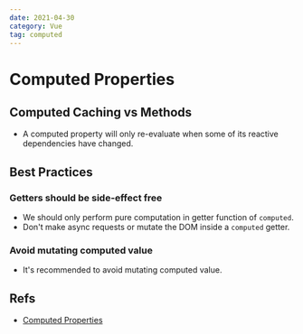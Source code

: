 ```yaml
---
date: 2021-04-30
category: Vue
tag: computed
---
```


# Computed Properties

## Computed Caching vs Methods

- A computed property will only re-evaluate when some of its reactive dependencies have changed.

## Best Practices

### Getters should be side-effect free

- We should only perform pure computation in getter function of `computed`.
- Don't make async requests or mutate the DOM inside a `computed` getter.

### Avoid mutating computed value

- It's recommended to avoid mutating computed value.

## Refs

- [Computed Properties](https://vuejs.org/guide/essentials/computed.html)
